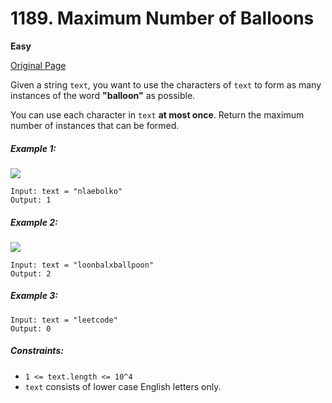 # 1189. Maximum Number of Balloons

**Easy**

[Original Page](https://leetcode.com/problems/maximum-number-of-balloons/)

Given a string `text`, you want to use the characters of `text` to form as many instances of the word __"balloon"__ as possible.

You can use each character in `text` __at most once__. Return the maximum number of instances that can be formed.

##### Example 1:
![](https://assets.leetcode.com/uploads/2019/09/05/1536_ex1_upd.JPG)
```
Input: text = "nlaebolko"
Output: 1
```

##### Example 2:
![](https://assets.leetcode.com/uploads/2019/09/05/1536_ex2_upd.JPG)
```
Input: text = "loonbalxballpoon"
Output: 2
```

##### Example 3:
```
Input: text = "leetcode"
Output: 0
```

##### Constraints:
- `1 <= text.length <= 10^4`
- `text` consists of lower case English letters only.
